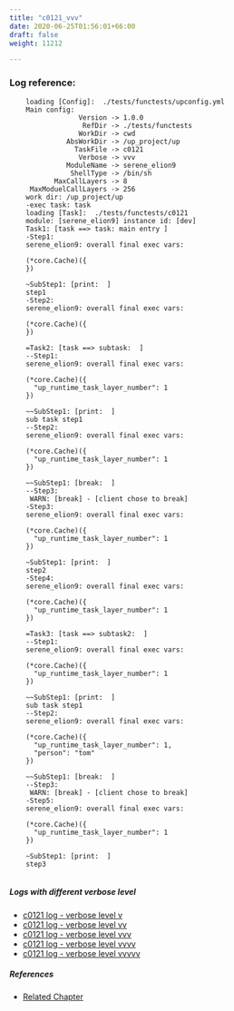 ```yaml
---
title: "c0121_vvv"
date: 2020-06-25T01:56:01+66:00
draft: false
weight: 11212

---
```


### Log reference: <no value>

```
    loading [Config]:  ./tests/functests/upconfig.yml
    Main config:
                 Version -> 1.0.0
                  RefDir -> ./tests/functests
                 WorkDir -> cwd
              AbsWorkDir -> /up_project/up
                TaskFile -> c0121
                 Verbose -> vvv
              ModuleName -> serene_elion9
               ShellType -> /bin/sh
           MaxCallLayers -> 8
     MaxModuelCallLayers -> 256
    work dir: /up_project/up
    -exec task: task
    loading [Task]:  ./tests/functests/c0121
    module: [serene_elion9] instance id: [dev]
    Task1: [task ==> task: main entry ]
    -Step1:
    serene_elion9: overall final exec vars:
    
    (*core.Cache)({
    })
    
    ~SubStep1: [print:  ]
    step1
    -Step2:
    serene_elion9: overall final exec vars:
    
    (*core.Cache)({
    })
    
    =Task2: [task ==> subtask:  ]
    --Step1:
    serene_elion9: overall final exec vars:
    
    (*core.Cache)({
      "up_runtime_task_layer_number": 1
    })
    
    ~~SubStep1: [print:  ]
    sub task step1
    --Step2:
    serene_elion9: overall final exec vars:
    
    (*core.Cache)({
      "up_runtime_task_layer_number": 1
    })
    
    ~~SubStep1: [break:  ]
    --Step3:
     WARN: [break] - [client chose to break]
    -Step3:
    serene_elion9: overall final exec vars:
    
    (*core.Cache)({
      "up_runtime_task_layer_number": 1
    })
    
    ~SubStep1: [print:  ]
    step2
    -Step4:
    serene_elion9: overall final exec vars:
    
    (*core.Cache)({
      "up_runtime_task_layer_number": 1
    })
    
    =Task3: [task ==> subtask2:  ]
    --Step1:
    serene_elion9: overall final exec vars:
    
    (*core.Cache)({
      "up_runtime_task_layer_number": 1
    })
    
    ~~SubStep1: [print:  ]
    sub task step1
    --Step2:
    serene_elion9: overall final exec vars:
    
    (*core.Cache)({
      "up_runtime_task_layer_number": 1,
      "person": "tom"
    })
    
    ~~SubStep1: [break:  ]
    --Step3:
     WARN: [break] - [client chose to break]
    -Step5:
    serene_elion9: overall final exec vars:
    
    (*core.Cache)({
      "up_runtime_task_layer_number": 1
    })
    
    ~SubStep1: [print:  ]
    step3
    
```

##### Logs with different verbose level
* [c0121 log - verbose level v](../../logs/c0121_v)
* [c0121 log - verbose level vv](../../logs/c0121_vv)
* [c0121 log - verbose level vvv](../../logs/c0121_vvv)
* [c0121 log - verbose level vvvv](../../logs/c0121_vvvv)
* [c0121 log - verbose level vvvvv](../../logs/c0121_vvvvv)

##### References
* [Related Chapter](../../flow-controll/c0121)
